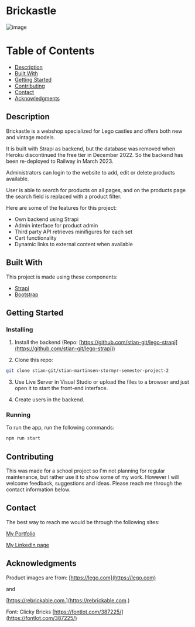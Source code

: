 # Brickastle

![image](https://tekniskpotet.no/img/brickastle-screenshot.jpg)

# Table of Contents

- [Description](#description)
- [Built With](#built-with)
- [Getting Started](#getting-started)
- [Contributing](#contributing)
- [Contact](#contact)
- [Acknowledgments](#acknowledgments)

## Description

Brickastle is a webshop specialized for Lego castles and offers both new and vintage models.

It is built with Strapi as backend, but the database was removed when Heroku discontinued the free tier in December 2022. So the backend has been re-deployed to Railway in March 2023.

Administrators can login to the website to add, edit or delete products available.

User is able to search for products on all pages, and on the products page the search field is replaced with a product filter.

Here are some of the features for this project:

- Own backend using Strapi
- Admin interface for product admin
- Third party API retrieves minifigures for each set
- Cart functionality
- Dynamic links to external content when available

## Built With

This project is made using these components:

- [Strapi](https://strapi.io/)
- [Bootstrap](https://getbootstrap.com)

## Getting Started

### Installing
1. Install the backend (Repo: [https://github.com/stian-git/lego-strapi](https://github.com/stian-git/lego-strapi))

2. Clone this repo:

```bash
git clone stian-git/stian-martinsen-stormyr-semester-project-2
```

3. Use Live Server in Visual Studio or upload the files to a browser and just open it to start the front-end interface.

4. Create users in the backend.

### Running


To run the app, run the following commands:

```bash
npm run start
```

## Contributing

This was made for a school project so I'm not planning for regular maintenance, but rather use it to show some of my work.
However I will welcome feedback, suggestions and ideas. Please reach me through the contact information below.

## Contact

The best way to reach me would be through the following sites:

[My Portfolio](https://tekniskpotet.no)

[My LinkedIn page](https://www.linkedin.com/in/stian-martinsen-stormyr-1662a515/)

## Acknowledgments

Product images are from:
[https://lego.com](https://lego.com)

and

[https://rebrickable.com.](https://rebrickable.com.)

Font: Clicky Bricks
[https://fontlot.com/387225/](https://fontlot.com/387225/)
